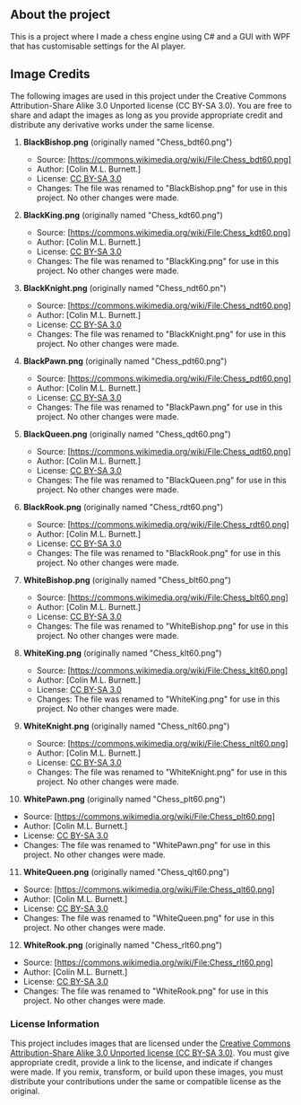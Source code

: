 ## About the project

This is a project where I made a chess engine using C# and a GUI with WPF that has customisable settings for the AI player.

## Image Credits

The following images are used in this project under the Creative Commons Attribution-Share Alike 3.0 Unported license (CC BY-SA 3.0). You are free to share and adapt the images as long as you provide appropriate credit and distribute any derivative works under the same license.

1. **BlackBishop.png** (originally named "Chess_bdt60.png") 
   - Source: [https://commons.wikimedia.org/wiki/File:Chess_bdt60.png]  
   - Author: [Colin M.L. Burnett.]  
   - License: [CC BY-SA 3.0](https://creativecommons.org/licenses/by-sa/3.0/)  
   - Changes: The file was renamed to "BlackBishop.png" for use in this project. No other changes were made.

2. **BlackKing.png** (originally named "Chess_kdt60.png") 
   - Source: [https://commons.wikimedia.org/wiki/File:Chess_kdt60.png]  
   - Author: [Colin M.L. Burnett.]  
   - License: [CC BY-SA 3.0](https://creativecommons.org/licenses/by-sa/3.0/)  
   - Changes: The file was renamed to "BlackKing.png" for use in this project. No other changes were made.

3. **BlackKnight.png** (originally named "Chess_ndt60.pn") 
   - Source: [https://commons.wikimedia.org/wiki/File:Chess_ndt60.png]  
   - Author: [Colin M.L. Burnett.]  
   - License: [CC BY-SA 3.0](https://creativecommons.org/licenses/by-sa/3.0/)  
   - Changes: The file was renamed to "BlackKnight.png" for use in this project. No other changes were made.
  
4. **BlackPawn.png** (originally named "Chess_pdt60.png") 
   - Source: [https://commons.wikimedia.org/wiki/File:Chess_pdt60.png]  
   - Author: [Colin M.L. Burnett.]  
   - License: [CC BY-SA 3.0](https://creativecommons.org/licenses/by-sa/3.0/)  
   - Changes: The file was renamed to "BlackPawn.png" for use in this project. No other changes were made.

5. **BlackQueen.png** (originally named "Chess_qdt60.png") 
   - Source: [https://commons.wikimedia.org/wiki/File:Chess_qdt60.png]  
   - Author: [Colin M.L. Burnett.]  
   - License: [CC BY-SA 3.0](https://creativecommons.org/licenses/by-sa/3.0/)  
   - Changes: The file was renamed to "BlackQueen.png" for use in this project. No other changes were made.

6. **BlackRook.png** (originally named "Chess_rdt60.png") 
   - Source: [https://commons.wikimedia.org/wiki/File:Chess_rdt60.png]  
   - Author: [Colin M.L. Burnett.]  
   - License: [CC BY-SA 3.0](https://creativecommons.org/licenses/by-sa/3.0/)  
   - Changes: The file was renamed to "BlackRook.png" for use in this project. No other changes were made.

7. **WhiteBishop.png** (originally named "Chess_blt60.png") 
   - Source: [https://commons.wikimedia.org/wiki/File:Chess_blt60.png]  
   - Author: [Colin M.L. Burnett.]  
   - License: [CC BY-SA 3.0](https://creativecommons.org/licenses/by-sa/3.0/)  
   - Changes: The file was renamed to "WhiteBishop.png" for use in this project. No other changes were made.

8. **WhiteKing.png** (originally named "Chess_klt60.png") 
   - Source: [https://commons.wikimedia.org/wiki/File:Chess_klt60.png]  
   - Author: [Colin M.L. Burnett.]  
   - License: [CC BY-SA 3.0](https://creativecommons.org/licenses/by-sa/3.0/)  
   - Changes: The file was renamed to "WhiteKing.png" for use in this project. No other changes were made.

9. **WhiteKnight.png** (originally named "Chess_nlt60.png") 
   - Source: [https://commons.wikimedia.org/wiki/File:Chess_nlt60.png]  
   - Author: [Colin M.L. Burnett.]  
   - License: [CC BY-SA 3.0](https://creativecommons.org/licenses/by-sa/3.0/)  
   - Changes: The file was renamed to "WhiteKnight.png" for use in this project. No other changes were made.

10. **WhitePawn.png** (originally named "Chess_plt60.png") 
   - Source: [https://commons.wikimedia.org/wiki/File:Chess_plt60.png]  
   - Author: [Colin M.L. Burnett.]  
   - License: [CC BY-SA 3.0](https://creativecommons.org/licenses/by-sa/3.0/)  
   - Changes: The file was renamed to "WhitePawn.png" for use in this project. No other changes were made.

11. **WhiteQueen.png** (originally named "Chess_qlt60.png") 
   - Source: [https://commons.wikimedia.org/wiki/File:Chess_qlt60.png]  
   - Author: [Colin M.L. Burnett.]  
   - License: [CC BY-SA 3.0](https://creativecommons.org/licenses/by-sa/3.0/)  
   - Changes: The file was renamed to "WhiteQueen.png" for use in this project. No other changes were made.

12. **WhiteRook.png** (originally named "Chess_rlt60.png") 
   - Source: [https://commons.wikimedia.org/wiki/File:Chess_rlt60.png]  
   - Author: [Colin M.L. Burnett.]  
   - License: [CC BY-SA 3.0](https://creativecommons.org/licenses/by-sa/3.0/)  
   - Changes: The file was renamed to "WhiteRook.png" for use in this project. No other changes were made.

### License Information
This project includes images that are licensed under the [Creative Commons Attribution-Share Alike 3.0 Unported license (CC BY-SA 3.0)](https://creativecommons.org/licenses/by-sa/3.0/). You must give appropriate credit, provide a link to the license, and indicate if changes were made. If you remix, transform, or build upon these images, you must distribute your contributions under the same or compatible license as the original.
